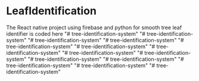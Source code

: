 # LeafIdentification
The React native project using firebase and python for smooth tree leaf identifier is coded here
"# tree-identification-system" 
"# tree-identification-system" 
"# tree-identification-system" 
"# tree-identification-system" 
"# tree-identification-system" 
"# tree-identification-system" 
"# tree-identification-system" 
"# tree-identification-system" 
"# tree-identification-system" 
"# tree-identification-system" 
"# tree-identification-system" 
"# tree-identification-system" 
"# tree-identification-system" 
"# tree-identification-system" 
